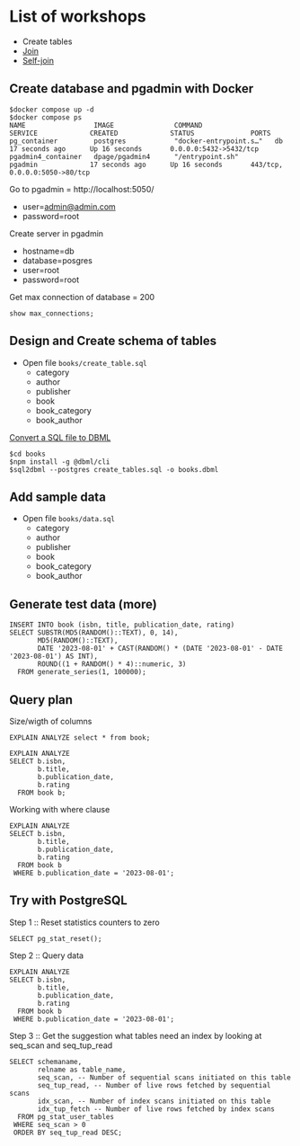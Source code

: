 # List of workshops
* Create tables
* [Join](joins.md)
* [Self-join](self-join.md)

## Create database and pgadmin with Docker
```
$docker compose up -d
$docker compose ps
NAME                 IMAGE               COMMAND                  SERVICE             CREATED             STATUS              PORTS
pg_container         postgres            "docker-entrypoint.s…"   db                  17 seconds ago      Up 16 seconds       0.0.0.0:5432->5432/tcp
pgadmin4_container   dpage/pgadmin4      "/entrypoint.sh"         pgadmin             17 seconds ago      Up 16 seconds       443/tcp, 0.0.0.0:5050->80/tcp
```

Go to pgadmin = http://localhost:5050/
* user=admin@admin.com
* password=root

Create server in pgadmin
* hostname=db
* database=posgres
* user=root
* password=root

Get max connection of database = 200
```
show max_connections;
```

## Design and Create schema of tables
* Open file `books/create_table.sql`
  * category
  * author
  * publisher
  * book
  * book_category
  * book_author

[Convert a SQL file to DBML](https://dbml.dbdiagram.io/cli/#convert-a-sql-file-to-dbml)
```
$cd books
$npm install -g @dbml/cli
$sql2dbml --postgres create_tables.sql -o books.dbml
```

## Add sample data
* Open file `books/data.sql`
  * category
  * author
  * publisher
  * book
  * book_category
  * book_author

## Generate test data (more)
```
INSERT INTO book (isbn, title, publication_date, rating)
SELECT SUBSTR(MD5(RANDOM()::TEXT), 0, 14), 
       MD5(RANDOM()::TEXT), 
       DATE '2023-08-01' + CAST(RANDOM() * (DATE '2023-08-01' - DATE '2023-08-01') AS INT),
       ROUND((1 + RANDOM() * 4)::numeric, 3)
  FROM generate_series(1, 100000);
```

## Query plan

Size/wigth of columns
```
EXPLAIN ANALYZE select * from book;

EXPLAIN ANALYZE
SELECT b.isbn, 
       b.title,
       b.publication_date,
       b.rating
  FROM book b;

```

Working with where clause
```
EXPLAIN ANALYZE
SELECT b.isbn, 
       b.title,
       b.publication_date,
       b.rating
  FROM book b
 WHERE b.publication_date = '2023-08-01';
```


## Try with PostgreSQL

Step 1 :: Reset statistics counters to zero
```
SELECT pg_stat_reset();
```

Step 2 :: Query data
```
EXPLAIN ANALYZE
SELECT b.isbn, 
       b.title,
       b.publication_date,
       b.rating
  FROM book b
 WHERE b.publication_date = '2023-08-01';
```

Step 3 :: Get the suggestion what tables need an index by looking at seq_scan and seq_tup_read
```
SELECT schemaname,
       relname as table_name,
       seq_scan, -- Number of sequential scans initiated on this table
       seq_tup_read, -- Number of live rows fetched by sequential scans
       idx_scan, -- Number of index scans initiated on this table
       idx_tup_fetch -- Number of live rows fetched by index scans
  FROM pg_stat_user_tables
 WHERE seq_scan > 0
 ORDER BY seq_tup_read DESC;
```
